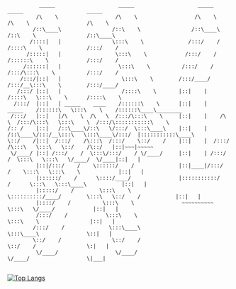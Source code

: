 ```
          _____                    _____                    _____                    _____                    _____          
         /\    \                  /\    \                  /\    \                  /\    \                  /\    \         
        /::\____\                /::\    \                /::\____\                /::\    \                /::\____\        
       /::::|   |                \:::\    \              /:::/    /               /::::\    \              /:::/    /        
      /:::::|   |                 \:::\    \            /:::/    /               /::::::\    \            /:::/    /         
     /::::::|   |                  \:::\    \          /:::/    /               /:::/\:::\    \          /:::/    /          
    /:::/|::|   |                   \:::\    \        /:::/____/               /:::/__\:::\    \        /:::/____/           
   /:::/ |::|   |                   /::::\    \       |::|    |               /::::\   \:::\    \      /::::\    \           
  /:::/  |::|   | _____    ____    /::::::\    \      |::|    |     _____    /::::::\   \:::\    \    /::::::\____\________  
 /:::/   |::|   |/\    \  /\   \  /:::/\:::\    \     |::|    |    /\    \  /:::/\:::\   \:::\    \  /:::/\:::::::::::\    \ 
/:: /    |::|   /::\____\/::\   \/:::/  \:::\____\    |::|    |   /::\____\/:::/__\:::\   \:::\____\/:::/  |:::::::::::\____\
\::/    /|::|  /:::/    /\:::\  /:::/    \::/    /    |::|    |  /:::/    /\:::\   \:::\   \::/    /\::/   |::|~~~|~~~~~     
 \/____/ |::| /:::/    /  \:::\/:::/    / \/____/     |::|    | /:::/    /  \:::\   \:::\   \/____/  \/____|::|   |          
         |::|/:::/    /    \::::::/    /              |::|____|/:::/    /    \:::\   \:::\    \            |::|   |          
         |::::::/    /      \::::/____/               |:::::::::::/    /      \:::\   \:::\____\           |::|   |          
         |:::::/    /        \:::\    \               \::::::::::/____/        \:::\   \::/    /           |::|   |          
         |::::/    /          \:::\    \               ~~~~~~~~~~               \:::\   \/____/            |::|   |          
         /:::/    /            \:::\    \                                        \:::\    \                |::|   |          
        /:::/    /              \:::\____\                                        \:::\____\               \::|   |          
        \::/    /                \::/    /                                         \::/    /                \:|   |          
         \/____/                  \/____/                                           \/____/                  \|___|          
                                                                                                                             
```   


[![Top Langs](https://github-readme-stats.vercel.app/api/top-langs/?username=n1vk&layout=donut&exclude_repo=n1vk.github.io)](https://github.com/anuraghazra/github-readme-stats)

<!--
**n1vk/n1vk** is a ✨ _special_ ✨ repository because its `README.md` (this file) appears on your GitHub profile.

Here are some ideas to get you started:

- 🔭 I’m currently working on ...
- 🌱 I’m currently learning ...
- 👯 I’m looking to collaborate on ...
- 🤔 I’m looking for help with ...
- 💬 Ask me about ...
- 📫 How to reach me: ...
- 😄 Pronouns: ...
- ⚡ Fun fact: ...
-->

